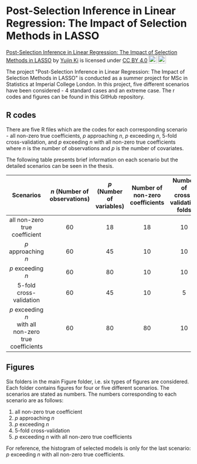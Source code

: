 # Post-Selection Inference in Linear Regression: The Impact of Selection Methods in LASSO

<p xmlns:cc="http://creativecommons.org/ns#" xmlns:dct="http://purl.org/dc/terms/"><a property="dct:title" rel="cc:attributionURL" href="https://github.com/YujinKi/Summer2024">Post-Selection Inference in Linear Regression: The Impact of Selection Methods in LASSO</a> by <a rel="cc:attributionURL dct:creator" property="cc:attributionName" href="https://github.com/YujinKi">Yujin Ki</a> is licensed under <a href="https://creativecommons.org/licenses/by/4.0/?ref=chooser-v1" target="_blank" rel="license noopener noreferrer" style="display:inline-block;">CC BY 4.0<img style="height:22px!important;margin-left:3px;vertical-align:text-bottom;" src="https://mirrors.creativecommons.org/presskit/icons/cc.svg?ref=chooser-v1" alt=""><img style="height:22px!important;margin-left:3px;vertical-align:text-bottom;" src="https://mirrors.creativecommons.org/presskit/icons/by.svg?ref=chooser-v1" alt=""></a></p>

The project "Post-Selection Inference in Linear Regression: The Impact of Selection Methods in LASSO" is conducted as a summer project for MSc in Statistics at Imperial College London. In this project, five different scenarios have been considered - 4 standard cases and an extreme case. The r codes and figures can be found in this GitHub repository. 


## R codes 

There are five R files which are the codes for each corresponding scenario - all non-zero true coefficients, $p$ approaching $n$, $p$ exceeding $n$, 5-fold cross-validation, and $p$ exceeding $n$ with all non-zero true coefficients where $n$ is the number of observations and $p$ is the number of covariates. 


The following table presents brief information on each scenario but the detailed scenarios can be seen in the thesis. 

| Scenarios                                               | $n$ (Number of <br> observations) | $p$ (Number of <br> variables)| Number of <br> non-zero coefficients | Number of <br> cross-validation folds | 
| :-----------------------------------------------------: | :-: | :-: | :----------------------------:  | :--------------------------: | 
| all non-zero true coefficient                           | 60  | 18  | 18                              | 10 | 
| $p$ approaching $n$                                     | 60  | 45  | 10                              | 10 |
| $p$ exceeding $n$                                       | 60  | 80  | 10                              | 10 |
| 5-fold cross-validation                                 | 60  | 45  | 10                              | 5 |
| $p$ exceeding $n$ <br> with all non-zero true coefficients| 60  | 80  | 80                              | 10 |



## Figures 

Six folders in the main Figure folder, i.e. six types of figures are considered. Each folder contains figures for four or five different scenarios. The scenarios are stated as numbers. The numbers corresponding to each scenario are as follows:

1. all non-zero true coefficient
2. $p$ approaching $n$
3. $p$ exceeding $n$
4. 5-fold cross-validation
5. $p$ exceeding $n$ with all non-zero true coefficients


For reference, the histogram of selected models is only for the last scenario: $p$ exceeding $n$ with all non-zero true coefficients. 

